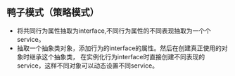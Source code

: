 ## 鸭子模式（策略模式）
- 将共同行为属性抽取为interface,不同行为属性的不同表现抽取为一个个service。
- 抽取一个抽象类对象，添加行为的interface的属性。然后在创建真正使用的对象时继承这个抽象类，
在实例化行为interface时直接创建不同表现的service，这样不同对象可以动态设置不同service。